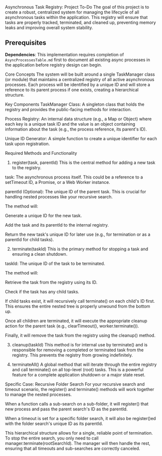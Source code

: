 Asynchronous Task Registry: Project To-Do
The goal of this project is to create a robust, centralized system for managing the lifecycle of all asynchronous tasks within the application. This registry will ensure that tasks are properly tracked, terminated, and cleaned up, preventing memory leaks and improving overall system stability.

## Prerequisites
**Dependencies**: This implementation requires completion of `AsyncProcessesTable.md` first to document all existing async processes in the application before registry design can begin.

Core Concepts
The system will be built around a single TaskManager class (or module) that maintains a centralized registry of all active asynchronous processes. Each process will be identified by a unique ID and will store a reference to its parent process if one exists, creating a hierarchical structure.

Key Components
TaskManager Class: A singleton class that holds the registry and provides the public-facing methods for interaction.

Process Registry: An internal data structure (e.g., a Map or Object) where each key is a unique task ID and the value is an object containing information about the task (e.g., the process reference, its parent's ID).

Unique ID Generator: A simple function to create a unique identifier for each task upon registration.

Required Methods and Functionality
1. register(task, parentId)
This is the central method for adding a new task to the registry.

task: The asynchronous process itself. This could be a reference to a setTimeout ID, a Promise, or a Web Worker instance.

parentId (Optional): The unique ID of the parent task. This is crucial for handling nested processes like your recursive search.

The method will:

Generate a unique ID for the new task.

Add the task and its parentId to the internal registry.

Return the new task's unique ID for later use (e.g., for termination or as a parentId for child tasks).

2. terminate(taskId)
This is the primary method for stopping a task and ensuring a clean shutdown.

taskId: The unique ID of the task to be terminated.

The method will:

Retrieve the task from the registry using its ID.

Check if the task has any child tasks.

If child tasks exist, it will recursively call terminate() on each child's ID first. This ensures the entire nested tree is properly unwound from the bottom up.

Once all children are terminated, it will execute the appropriate cleanup action for the parent task (e.g., clearTimeout(), worker.terminate()).

Finally, it will remove the task from the registry using the cleanup() method.

3. cleanup(taskId)
This method is for internal use by terminate() and is responsible for removing a completed or terminated task from the registry. This prevents the registry from growing indefinitely.

4. terminateAll()
A global method that will iterate through the entire registry and call terminate() on all top-level (root) tasks. This is a powerful feature for a complete application shutdown or a major state reset.

Specific Case: Recursive Folder Search
For your recursive search and timeout scenario, the register() and terminate() methods will work together to manage the nested processes.

When a function calls a sub-search on a sub-folder, it will register() that new process and pass the parent search's ID as the parentId.

When a timeout is set for a specific folder search, it will also be register()ed with the folder search's unique ID as its parentId.

This hierarchical structure allows for a single, reliable point of termination. To stop the entire search, you only need to call manager.terminate(rootSearchId). The manager will then handle the rest, ensuring that all timeouts and sub-searches are correctly canceled.